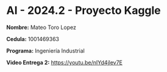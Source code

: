 # AI - 2024.2 - Proyecto Kaggle

**Nombre:** Mateo Toro Lopez

**Cedula:** 1001469363

**Programa:** Ingeniería Industrial

**Video Entrega 2:** https://youtu.be/nIYd4jlev7E
